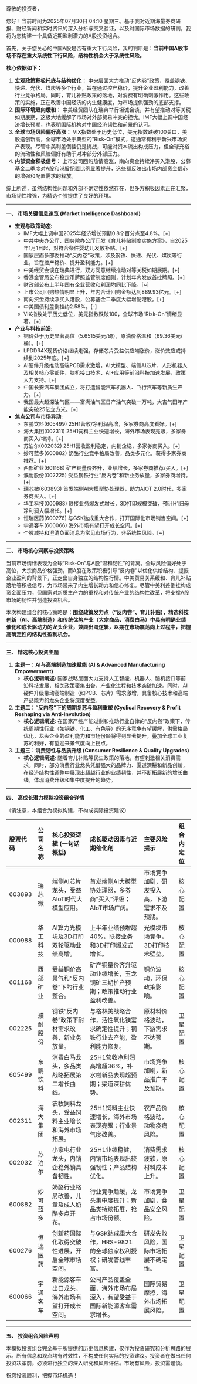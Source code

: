 尊敬的投资者，

您好！当前时间为2025年07月30日 04:10 星期三。基于我对近期海量券商研报、财经新闻和实时资讯的深入分析与交叉验证，以及对国际市场数据的研判，我将为您构建一个具备近期盈利潜力的A股投资组合。

首先，关于您关心的中国A股是否有重大下行风险，我的判断是：**当前中国A股市场不存在重大系统性下行风险，结构性机会大于系统性风险。**

**核心依据如下：**

1.  **宏观政策积极托底与结构优化：** 中央层面大力推动“反内卷”政策，覆盖钢铁、快递、光伏、煤炭等多个行业，旨在通过控产稳价，提升企业盈利能力，改善行业竞争格局。同时，育儿补贴政策的落地，对消费有明确刺激作用。这些政策的实施，正在改善中国经济的内生健康度，为市场提供强劲的底部支撑。
2.  **国际环境趋向缓和：** 中美经贸团队在瑞典举行坦诚会谈，并有望推动对等关税如期展期，这极大地缓解了市场对外部贸易冲突的担忧。IMF大幅上调中国经济增长预期，也表明国际机构对中国经济韧性和前景的认可。
3.  **全球市场风险偏好高涨：** VIX指数处于历史低位，美元指数跌破100关口，美股迭创新高，全球市场处于典型的“Risk-On”模式，这通常有利于新兴市场资产表现。尽管中美利差倒挂仍是挑战，可能对资本流出构成压力，但全球充裕的流动性和风险偏好有助于对冲部分外部压力。
4.  **内部资金积极信号：** 上市公司回购热情高涨，南向资金持续净买入港股，公募基金二季度对A股和港股配置比例显著提升，这些都反映出市场内部资金信心的增强和配置需求的释放。

综上所述，虽然结构性问题和外部不确定性依然存在，但多方积极因素正在汇聚，市场韧性增强，为精选个股提供了良好的环境。

---

**一、 市场关键信息速览 (Market Intelligence Dashboard)**

*   **宏观与政策动态:**
    *   IMF大幅上调中国2025年经济增长预期0.8个百分点至4.8%。[+]
    *   中共中央办公厅、国务院办公厅印发《育儿补贴制度实施方案》，自2025年1月1日起，对符合条件婴幼儿发放补贴。[+]
    *   国家层面多部委推动“反内卷”政策，涉及钢铁、快递、光伏、煤炭等行业，旨在控产稳价、提升盈利能力。[+]
    *   中美经贸会谈在瑞典进行，双方同意继续推动对等关税如期展期。[+]
    *   香港金管局公布稳定币牌照监管制度细则，计划年内发放首批牌照。[+]
    *   财政部公布上半年国有企业营收和利润均同比下降。[~]
    *   上市公司回购热情明显上升，年内合计回购金额达到889.93亿元。[+]
    *   南向资金持续净买入港股，公募基金二季度大幅增配港股。[+]
    *   中美国债利差倒挂约2.58%。[-]
    *   VIX指数处于历史低位，美元指数跌破100，全球市场“Risk-On”情绪显著。[+]
*   **产业与科技前沿:**
    *   铜价处于历史显著高位（5.6515美元/磅），原油价格温和（69.36美元/桶）。[+]
    *   LPDDR4X现货价格继续走强，存储芯片受益供应端涨价，涨价效应或持续到2025年底。[+]
    *   AI硬件升级推动高端PCB需求激增，AI大模型、端侧AI芯片、人形机器人及相关核心零部件、脑机接口技术、AI+应用等前沿科技加速发展，政策大力支持。[+]
    *   中国长安汽车集团成立，将打造智能汽车机器人、飞行汽车等新质生产力。[+]
    *   我国最大超深油气区——富满油气区日产油气突破一万吨，大吉气田年产能突破25亿立方米。[+]
*   **焦点公司与市场异动:**
    *   东鹏饮料(605499) 25H1营收/净利润高增，多家券商高度看好。[+]
    *   海大集团(002311) 25H1饲料主业快速增长，海外市场表现亮眼，多家券商买入/增持。[+]
    *   苏泊尔(002032) 25H1营收盈利稳定，内销企稳，多家券商买入。[+]
    *   妙可蓝多(600882) 奶酪行业竞争格局改善，品类多元化，获得多家券商推荐。[+]
    *   西部矿业(601168) 矿产铜量价齐升，业绩增长，多家券商推荐/买入。[+]
    *   濮耐股份(002225) 受益钢铁行业“反内卷”和新业务放量，多家券商增持。[+]
    *   瑞芯微(603893) 首发端侧AI大模型协处理器，助力AIOT 2.0时代，多家券商买入。[+]
    *   华工科技(000988) 联接业务爆发式增长，3D打印规模突破，预计H1归母净利润大幅增长。[+]
    *   恒瑞医药(600276) 与GSK达成重大合作，打开国际化市场销售空间。[+]
    *   宇通客车(600066) 海外市场有望打开成长空间。[+]
    *   个股减持和澄清负面消息为常见市场行为，非系统性风险。[~]

---

**二、 市场核心洞察与投资策略**

当前市场情绪表现为全球“Risk-On”与A股“温和韧性”的背离。全球风险偏好处于高位，大宗商品价格强劲，而A股在政策积极引导“反内卷”以优化供给结构、提振企业盈利的背景下，正走出自身独立的结构性行情。中美贸易关系缓和、育儿补贴落地等积极信号，为市场带来了内生增长动力和信心修复。尽管中美利差倒挂构成资金面压力，但国家对新质生产力的重视和对传统产业的结构性改革，将支撑A股市场的韧性并创造投资机会。

本次构建组合的核心策略是：**围绕政策发力点（“反内卷”、育儿补贴），精选科技创新（AI、高端制造）和传统优势产业（大宗商品、消费白马）中具有明确业绩催化和成长驱动力的龙头企业，兼顾出海逻辑，以期在市场震荡向上过程中，把握高确定性的结构性盈利机会。**

---

**三、 精选核心投资主题**

1.  **主题一：AI与高端制造加速赋能 (AI & Advanced Manufacturing Empowerment)**
    *   **核心逻辑阐述:** 国家战略层面大力支持人工智能、机器人、脑机接口等前沿科技发展，相关政策密集出台，产业化进程和技术突破加速。同时，AI硬件升级带动高端制造（如PCB、芯片）需求激增，具备核心技术和高端产品能力的龙头企业将深度受益。
2.  **主题二：“反内卷”下的周期复苏与盈利重塑 (Cyclical Recovery & Profit Reshaping via Anti-Involution)**
    *   **核心逻辑阐述:** 在国家严控产能过剩和推动行业自律的“反内卷”政策下，传统周期性行业（如钢铁、化工、有色等）的无序竞争有望缓解，供需格局优化，龙头企业的盈利能力和市场份额将得到显著提升，叠加全球工业复苏的利好，有望迎来景气度向上拐点。
3.  **主题三：消费韧性与品质升级 (Consumer Resilience & Quality Upgrades)**
    *   **核心逻辑阐述:** 随着育儿补贴等民生政策的落地，有望刺激相关消费需求。同时，部分消费行业龙头凭借强大的品牌力、渠道深耕和新品创新，在经济结构性调整中展现出超越行业的业绩韧性，并不断拓展新的增长曲线，体现消费升级和集中度提升的趋势。

---

**四、 高成长潜力模拟投资组合详情**

（请注意，本组合为模拟构建，不构成实际投资建议）

| 股票代码 | 公司名称 | 核心投资逻辑 (一句话概括) | 成长驱动因素与近期催化剂 | 主要风险提示 | 组合内定位 |
| :------- | :------- | :------------------------------ | :------------------------------------------- | :----------- | :--------- |
| 603893 | 瑞芯微 | 端侧AI芯片龙头，受益AIoT时代大模型应用。 | 首发端侧AI大模型协处理器，多券商“买入”评级；AIoT市场广阔。 | 市场竞争加剧，研发投入高，下游需求不及预期。 | 核心配置 |
| 000988 | 华工科技 | AI算力光模块及3D打印双轮驱动业绩高增。 | 上半年业绩预增超40%，联接业务和3D打印爆发式增长。 | 光模块市场竞争，3D打印技术壁垒。 | 核心配置 |
| 601168 | 西部矿业 | 受益铜价高景气和“反内卷”下的行业整合。 | 矿产铜量价齐升驱动业绩增长，玉龙铜矿三期扩产预期；政策推动行业盈利改善。 | 铜价波动，环保政策影响。 | 核心配置 |
| 002225 | 濮耐股份 | 钢铁“反内卷”政策下耐材需求改善，新业务放量。 | 与格林美战略合作，活性氧化镁需求确定性提升；钢铁行业去产能，盈利能力修复。 | 原材料价格波动，下游需求不达预期。 | 卫星配置 |
| 605499 | 东鹏饮料 | 消费白马龙头，多品类战略拓展第二增长曲线。 | 25H1营收净利润高增超36%，补水啦新品表现超预期；渠道深耕优势。 | 市场竞争加剧，新品推广不及预期。 | 核心配置 |
| 002311 | 海大集团 | 农牧饲料龙头，受益饲料主业增长和海外市场拓展。 | 25H1饲料主业快速增长，海外市场表现亮眼；行业景气度改善。 | 农产品价格波动，动物疫病风险。 | 核心配置 |
| 002032 | 苏泊尔 | 小家电行业龙头，内销企稳外销具备韧性。 | 25H1业绩稳健，内销市场表现出较强韧性；产品结构优化。 | 消费需求疲软，原材料成本上升。 | 核心配置 |
| 600882 | 妙可蓝多 | 奶酪行业格局改善，儿童及成人奶酪多点开花。 | 行业竞争趋缓，龙头集中度提升；新品类持续拓展，抢占市场份额。 | 市场竞争加剧，食品安全风险。 | 卫星配置 |
| 600276 | 恒瑞医药 | 创新药国际化取得突破性进展，开启全球市场空间。 | 与GSK达成重大合作，HRS-9821的全球独家权利授权；研发管线丰富。 | 研发失败风险，国际市场拓展不确定性。 | 卫星配置 |
| 600066 | 宇通客车 | 新能源客车出口龙头，海外市场有望打开成长空间。 | 公司产品覆盖全面，海外市场布局深入，有望受益于国际新能源客车需求增长。 | 国际贸易摩擦，海外市场拓展风险。 | 卫星配置 |

---

**五、 投资组合风险声明**

本模拟投资组合完全基于所提供的历史信息构建，仅作为投资研究和分析思路的展示。所有信息和观点均有时效性，不构成任何实际的投资建议。投资者在做出任何投资决策前，必须进行独立的深入研究和风险评估。市场有风险，投资需谨慎。

祝您投资顺利，把握市场机遇！
